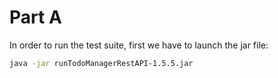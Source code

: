 <h1>Part A</h1>

In order to run the test suite, first we have to launch the jar file:

```bash 
java -jar runTodoManagerRestAPI-1.5.5.jar
```
